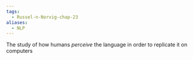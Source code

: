 ```yaml
---
tags:
  - Russel-n-Norvig-chap-23
aliases:
  - NLP
---
```

The study of how humans *perceive* the language in order to replicate it on computers